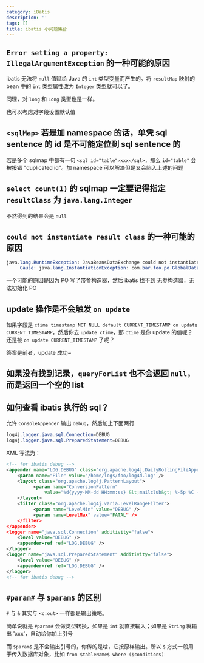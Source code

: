 ```yaml
---
category: iBatis
description: ''
tags: []
title: ibatis 小问题集合
---
```


## `Error setting a property: IllegalArgumentException` 的一种可能的原因

ibatis 无法将 `null` 值赋给 Java 的 `int` 类型变量而产生的。将 `resultMap` 映射的 bean 中的 `int` 类型属性改为 `Integer` 类型就可以了。

同理，对 `long` 和 `Long` 类型也是一样。

也可以考虑对字段设置默认值

## `<sqlMap>` 若是加 namespace 的话，单凭 sql sentence 的 id 是不可能定位到 sql sentence 的

若是多个 sqlmap 中都有一句 `<sql id="table">xxx</sql>`，那么 `id="table"` 会被报错 "duplicated id"。加 namespace 可以解决但是又会陷入上述的问题

## `select count(1)` 的 sqlmap 一定要记得指定 `resultClass` 为 `java.lang.Integer`

不然得到的结果会是 `null`

## `could not instantiate result class` 的一种可能的原因

```java
java.lang.RuntimeException: JavaBeansDataExchange could not instantiate result class.
     Cause: java.lang.InstantiationException: com.bar.foo.po.GlobalData
```

一个可能的原因是因为 PO 写了带参构造器，然后 ibatis 找不到 无参构造器，无法初始化 PO

## update 操作是不会触发 `on update`

如果字段是 `ctime timestamp NOT NULL default CURRENT_TIMESTAMP on update CURRENT_TIMESTAMP`，然后你去 `update ctime`，那 `ctime` 是你 update 的值呢？还是被 `on update CURRENT_TIMESTAMP` 了呢？

答案是前者，update 成功~

## 如果没有找到记录，`queryForList` 也不会返回 `null`，而是返回一个空的 list

## 如何查看 ibatis 执行的 sql？

允许 `ConsoleAppender` 输出 `debug`，然后加上下面两行

```java
log4j.logger.java.sql.Connection=DEBUG
log4j.logger.java.sql.PreparedStatement=DEBUG
```

XML 写法为：

```xml
<!-- for ibatis debug -->
<appender name="LOG.DEBUG" class="org.apache.log4j.DailyRollingFileAppender">
    <param name="File" value="/home/logs/foo/log4d.log" />
    <layout class="org.apache.log4j.PatternLayout">
          <param name="ConversionPattern"
              value="%d{yyyy-MM-dd HH:mm:ss} &lt;mailclub&gt; %-5p %C - %m%n" />
    </layout>
    <filter class="org.apache.log4j.varia.LevelRangeFilter">
          <param name="LevelMin" value="DEBUG" />
          <param name=LevelMax" value="FATAL" />
    </filter>
</appender>
<logger name="java.sql.Connection" additivity="false">
    <level value="DEBUG" />
    <appender-ref ref="LOG.DEBUG" />
</logger>
<logger name="java.sql.PreparedStatement" additivity="false">
    <level value="DEBUG" />
    <appender-ref ref="LOG.DEBUG" />
</logger>
<!-- for ibatis debug -->
```

## `#param#` 与 `$param$` 的区别

`#` 与 `&` 其实与 `<c:out>` 一样都是输出策略。

简单说就是 `#param#` 会做类型转换，如果是 `int` 就直接输入；如果是 `String` 就输出 'xxx'，自动给你加上引号

而 `$param$` 是不会输出引号的，你传的是啥，它按原样输出。所以 `$` 方式一般用于传入数据库对象，比如 `from $tableName$ where ($condition$)`